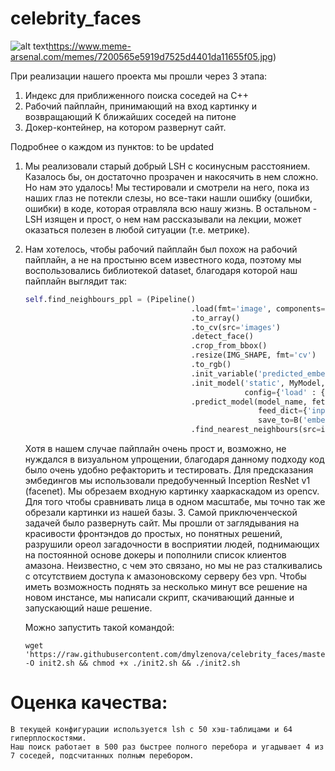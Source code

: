 # celebrity_faces

![alt text](http://url/to/img.png)https://www.meme-arsenal.com/memes/7200565e5919d7525d4401da11655f05.jpg)

При реализации нашего проекта мы прошли через 3 этапа:

1. Индекс для приближенного поиска соседей на С++
2. Рабочий пайплайн, принимающий на вход картинку и возвращающий K ближайших соседей на питоне
3. Докер-контейнер, на котором развернут сайт.

Подробнее о каждом из пунктов:
to be updated
1. Мы реализовали старый добрый LSH c косинусным расстоянием. Казалось бы, он достаточно прозрачен и накосячить в нем сложно. Но нам это удалось! Мы тестировали и смотрели на него, пока из наших глаз не потекли слезы, но все-таки нашли ошибку (ошибки, ошибки) в коде, которая отравляла всю нашу жизнь.
	В остальном - LSH изящен и прост, о нем нам рассказывали на лекции, может оказаться полезен в любой ситуации (т.е. метрике).

2. Нам хотелось, чтобы рабочий пайплайн был похож на рабочий пайплайн, а не на простыню всем известного кода, поэтому мы воспользовались библиотекой dataset, 	благодаря которой наш пайплайн выглядит так:

	```python
	self.find_neighbours_ppl = (Pipeline()
                                         .load(fmt='image', components='images')
                                         .to_array()
                                         .to_cv(src='images')
                                         .detect_face()
                                         .crop_from_bbox()
                                         .resize(IMG_SHAPE, fmt='cv')
                                         .to_rgb()
                                         .init_variable('predicted_embeddings', init_on_each_run=0)
                                         .init_model('static', MyModel, model_name,
                                                     config={'load' : {'path' : model_path, 'graph': model_name + '.meta', 'checkpoint' : checkpoint_path},  'build': False})
                                         .predict_model(model_name, fetches="embeddings:0",
                                                        feed_dict={'input:0' : B('images'), 'phase_train:0' : False},
                                                        save_to=B('embedding'), mode='w')
                                         .find_nearest_neighbours(src=index_path, k_neighbours=K_NEIGHBOURS))
    ```

    Хотя в нашем случае пайплайн очень прост и, возможно, не нуждался в визуальном упрощении, благодаря данному подходу код было очень удобно рефакторить и тестировать.
    Для предсказания эмбедингов мы использовали предобученный Inception ResNet v1 (facenet).
    Мы обрезаем входную картинку хааркаскадом из opencv. Для того чтобы сравнивать лица в одном масштабе, мы точно так же обрезали картинки из нашей базы. 
    3. Самой приключенческой задачей было развернуть сайт. Мы прошли от заглядывания на красивости фронтэндов до простых, но понятных решений, разрушили ореол загадочности в восприятии людей, поднимающих на постоянной основе докеры и пополнили список клиентов амазона.
    Неизвестно, с чем это связано, но мы не раз сталкивались с отсутствием доступа к амазоновскому серверу без vpn. Чтобы иметь возможность поднять за несколько минут все решение на новом инстансе, мы написали скрипт, скачивающий данные и запускающий наше решение.

    Можно запустить такой командой:
    ```
    wget 'https://raw.githubusercontent.com/dmylzenova/celebrity_faces/master/init2.sh' -O init2.sh && chmod +x ./init2.sh && ./init2.sh
    ```

# Оценка качества:
	В текущей конфигурации используется lsh c 50 хэш-таблицами и 64 гиперплоскостями.
	Наш поиск работает в 500 раз быстрее полного перебора и угадывает 4 из 7 соседей, подсчитанных полным перебором. 
